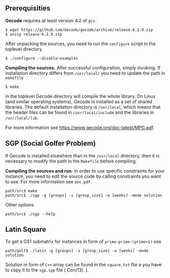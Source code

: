 ## Prerequisities

**Gecode** requires at least version 4.2 of `gcc`.
```
$ wget https://github.com/Gecode/gecode/archive/release-6.2.0.zip
$ unzip release-6.2.0.zip
```
After unpacking the sources, you need to run the `configure` script in the toplevel directory.
```
$ ./configure --disable-examples
```
**Compiling the sources.** After successful configuration, simply invoking. If installation directory differs from `/usr/local/` you need to update the path in `makefile`
```
$ make
```
in the toplevel Gecode directory will compile the whole library. On Linux (and similar operating systems), Gecode is installed as a set of shared libraries. The default installation directory is `/usr/local`, which means that the header files can be found in `/usr/local/include` and the libraries in `/usr/local/lib`. 

For more information see https://www.gecode.org/doc-latest/MPG.pdf.

## SGP (Social Golfer Problem)
If Gecode is installed elsewhere than in the `/usr/local` directory, then it is necessary to modify the path in the `Makefile` before compiling. 

**Compiling the sources and run.**
In order to use specific constraints for your instance, you need to edit the source code by calling constraints you want to use.
For more information see `doc.pdf`.
```
path/src$ make
path/src$ ./sgp -g [groups] -s [group_size] -w [weeks] -mode solution
```
Other options
```
path/src$ ./sgp --help
```

## Latin Square
To get a GS1 submatrix for instances in form of `prime-prime-(prime+1)` use
```
path/golf$ ./latin -g [groups] -s [group_size] -w [weeks] -mode solution
```
Solution in form of `C++` array can be found in the `square.txt` file a you have to copy it to the `sgp.cpp` file ( Con(13). ).